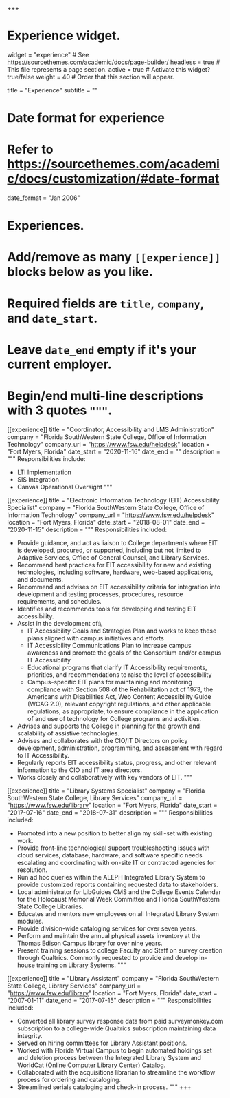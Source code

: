 +++
# Experience widget.
widget = "experience"  # See https://sourcethemes.com/academic/docs/page-builder/
headless = true  # This file represents a page section.
active = true  # Activate this widget? true/false
weight = 40  # Order that this section will appear.

title = "Experience"
subtitle = ""

# Date format for experience
#   Refer to https://sourcethemes.com/academic/docs/customization/#date-format
date_format = "Jan 2006"

# Experiences.
#   Add/remove as many `[[experience]]` blocks below as you like.
#   Required fields are `title`, `company`, and `date_start`.
#   Leave `date_end` empty if it's your current employer.
#   Begin/end multi-line descriptions with 3 quotes `"""`.
[[experience]]
  title = "Coordinator, Accessibility and LMS Administration"
  company = "Florida SouthWestern State College, Office of Information Technology"
  company_url = "https://www.fsw.edu/helpdesk"
  location = "Fort Myers, Florida"
  date_start = "2020-11-16"
  date_end = ""
  description = """
  Responsibilities include:
  
  * LTI Implementation
  * SIS Integration
  * Canvas Operational Oversight
  """

[[experience]]
  title = "Electronic Information Technology (EIT) Accessibility Specialist"
  company = "Florida SouthWestern State College, Office of Information Technology"
  company_url = "https://www.fsw.edu/helpdesk"
  location = "Fort Myers, Florida"
  date_start = "2018-08-01"
  date_end = "2020-11-15"
  description = """
  Responsibilities included:
  
  * Provide guidance, and act as liaison to College departments where EIT is developed, procured, or supported, including but not limited to Adaptive Services, Office of General Counsel, and Library Services.
  * Recommend best practices for EIT accessibility for new and existing technologies, including software, hardware, web-based applications, and documents.
  * Recommend and advises on EIT accessibility criteria for integration into development and testing processes, procedures, resource requirements, and schedules.
  * Identifies and recommends tools for developing and testing EIT accessibility.
  * Assist in the development of:\
    * IT Accessibility Goals and Strategies Plan and works to keep these plans aligned with campus initiatives and efforts
    * IT Accessibility Communications Plan to increase campus awareness and promote the goals of the Consortium and/or campus IT Accessibility
    * Educational programs that clarify IT Accessibility requirements, priorities, and recommendations to raise the level of accessibility
    * Campus-specific EIT plans for maintaining and monitoring compliance with Section 508 of the Rehabilitation act of 1973, the Americans with Disabilities Act, Web Content Accessibility Guide (WCAG 2.0), relevant copyright regulations, and other applicable regulations, as appropriate, to ensure compliance in the application of and use of technology for College programs and activities.
  * Advises and supports the College in planning for the growth and scalability of assistive technologies.
  * Advises and collaborates with the CIO/IT Directors on policy development, administration, programming, and assessment with regard to IT Accessibility.
  * Regularly reports EIT accessibility status, progress, and other relevant information to the CIO and IT area directors.
  * Works closely and collaboratively with key vendors of EIT.
  """
  
[[experience]]
  title = "Library Systems Specialist"
  company = "Florida SouthWestern State College, Library Services"
  company_url = "https://www.fsw.edu/library"
  location = "Fort Myers, Florida"
  date_start = "2017-07-16"
  date_end = "2018-07-31"
  description = """
  Responsibilities included:
  * Promoted into a new position to better align my skill-set with existing work.
  * Provide front-line technological support troubleshooting issues with cloud services, database, hardware, and software specific needs escalating and coordinating with on-site IT or contracted agencies for resolution.
  * Run ad hoc queries within the ALEPH Integrated Library System to provide customized reports containing requested data to stakeholders.
  * Local administrator for LibGuides CMS and the College Events Calendar for the Holocaust Memorial Week Committee and Florida SouthWestern State College Libraries.
  * Educates and mentors new employees on all Integrated Library System modules.
  * Provide division-wide cataloging services for over seven years.
  * Perform and maintain the annual physical assets inventory at the Thomas Edison Campus library for over nine years.
  * Present training sessions to college Faculty and Staff on survey creation through Qualtrics. Commonly requested to provide and develop in-house training on Library Systems.
  """

[[experience]]
  title = "Library Assistant"
  company = "Florida SouthWestern State College, Library Services"
  company_url = "https://www.fsw.edu/library"
  location = "Fort Myers, Florida"
  date_start = "2007-01-11"
  date_end = "2017-07-15"
  description = """
  Responsibilities included:
  * Converted all library survey response data from paid surveymonkey.com subscription to a college-wide Qualtrics subscription maintaining data integrity.
  * Served on hiring committees for Library Assistant positions.
  * Worked with Florida Virtual Campus to begin automated holdings set and deletion process between the Integrated Library System and WorldCat (Online Computer Library Center) Catalog.
  * Collaborated with the acquisitions librarian to streamline the workflow process for ordering and cataloging.
  * Streamlined serials cataloging and check-in process.
  """
+++
